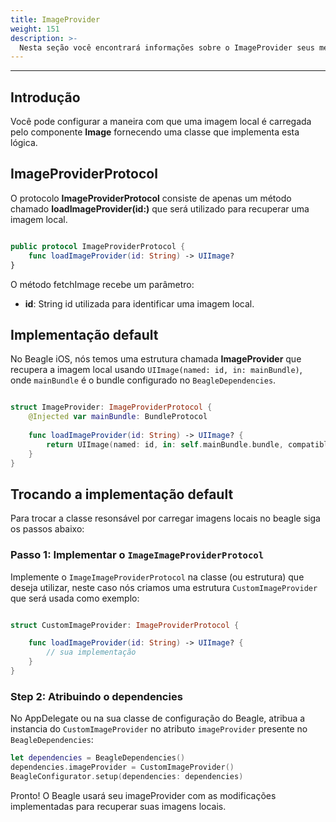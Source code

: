 ```yaml
---
title: ImageProvider
weight: 151
description: >-
  Nesta seção você encontrará informações sobre o ImageProvider seus métodos e como alterá-los
---
```


---

## **Introdução**

Você pode configurar a maneira com que uma imagem local é carregada pelo componente **Image** fornecendo uma classe que implementa esta lógica.

## **ImageProviderProtocol**

O protocolo **ImageProviderProtocol** consiste de apenas um método chamado **loadImageProvider(id:)** que será utilizado para recuperar uma imagem local.

```swift

public protocol ImageProviderProtocol {
    func loadImageProvider(id: String) -> UIImage?
}

```

O método fetchImage recebe um parâmetro:

- **id**: String id utilizada para identificar uma imagem local.

## **Implementação default**

No Beagle iOS, nós temos uma estrutura chamada **ImageProvider** que recupera a imagem local usando `UIImage(named: id, in: mainBundle)`, onde `mainBundle` é o bundle configurado no `BeagleDependencies`.

```swift

struct ImageProvider: ImageProviderProtocol {
    @Injected var mainBundle: BundleProtocol
    
    func loadImageProvider(id: String) -> UIImage? {
        return UIImage(named: id, in: self.mainBundle.bundle, compatibleWith: nil)
    }
}

```

## **Trocando a implementação default**

Para trocar a classe resonsável por carregar imagens locais no beagle siga os passos abaixo:

### **Passo 1: Implementar o `ImageImageProviderProtocol`**

Implemente o `ImageImageProviderProtocol` na classe (ou estrutura) que deseja utilizar, neste caso nós criamos uma estrutura `CustomImageProvider` que será usada como exemplo:

```swift

struct CustomImageProvider: ImageProviderProtocol {

    func loadImageProvider(id: String) -> UIImage? {
        // sua implementação
    }
}

```

### **Step 2: Atribuindo o dependencies**

No AppDelegate ou na sua classe de configuração do Beagle, atribua a instancia do `CustomImageProvider` no atributo `imageProvider` presente no `BeagleDependencies`:

```swift
let dependencies = BeagleDependencies()
dependencies.imageProvider = CustomImageProvider()
BeagleConfigurator.setup(dependencies: dependencies)
```

Pronto! O Beagle usará seu imageProvider com as modificações implementadas para recuperar suas imagens locais.
